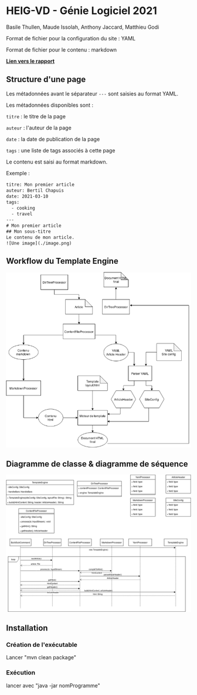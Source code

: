 # HEIG-VD - Génie Logiciel 2021

Basile Thullen, Maude Issolah, Anthony Jaccard, Matthieu Godi

Format de fichier pour la configuration du site : YAML

Format de fichier pour le contenu : markdown

**[Lien vers le rapport](https://github.com/gen-classroom/rapport-godi_issolah_jaccard_vison)**

## Structure d'une page

Les métadonnées avant le séparateur `---` sont saisies au format YAML.

Les métadonnées disponibles sont :

`titre` : le titre de la page

`auteur` : l'auteur de la page

`date` : la date de publication de la page

`tags` : une liste de tags associés à cette page

Le contenu est saisi au format markdown.

Exemple :

```
titre: Mon premier article
auteur: Bertil Chapuis
date: 2021-03-10
tags:
  - cooking
  - travel
---
# Mon premier article
## Mon sous-titre
Le contenu de mon article.
![Une image](./image.png)
```

## Workflow du Template Engine

![](pics/Template_workflow.png)

## Diagramme de classe & diagramme de séquence

![](pics/class_diagram.png)

## Installation

### Création de l'exécutable

Lancer "mvn clean package"

### Exécution

lancer avec "java -jar nomProgramme"
